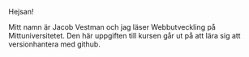 Hejsan!

Mitt namn är Jacob Vestman och jag läser Webbutveckling på Mittuniversitetet. Den här uppgiften till kursen går ut på att lära sig att versionhantera med github.
